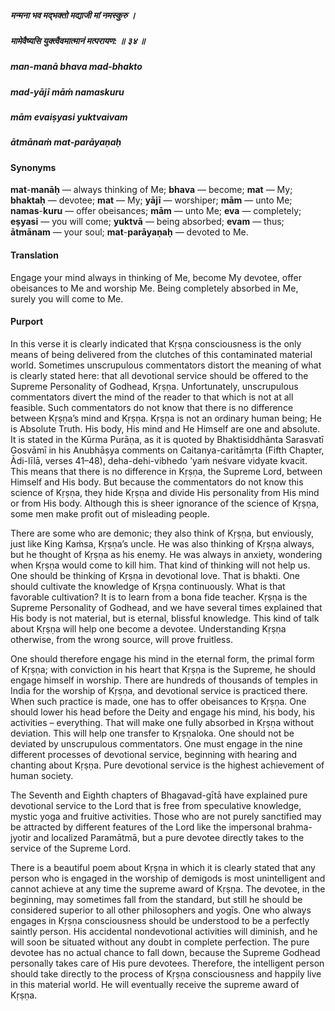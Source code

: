 ##### मन्मना भव मद्भक्तो मद्याजी मां नमस्कुरु ।
##### मामेवैष्यसि युक्त्वैवमात्मानं मत्परायण: ॥ ३४ ॥

##### man-manā bhava mad-bhakto
##### mad-yājī māṁ namaskuru
##### mām evaiṣyasi yuktvaivam
##### ātmānaṁ mat-parāyaṇaḥ

#### Synonyms

**mat**-**manāḥ** — always thinking of Me; **bhava** — become; **mat** — My; **bhaktaḥ** — devotee; **mat** — My; **yājī** — worshiper; **mām** — unto Me; **namas**-**kuru** — offer obeisances; **mām** — unto Me; **eva** — completely; **eṣyasi** — you will come; **yuktvā** — being absorbed; **evam** — thus; **ātmānam** — your soul; **mat**-**parāyaṇaḥ** — devoted to Me.

#### Translation

Engage your mind always in thinking of Me, become My devotee, offer obeisances to Me and worship Me. Being completely absorbed in Me, surely you will come to Me.

#### Purport

In this verse it is clearly indicated that Kṛṣṇa consciousness is the only means of being delivered from the clutches of this contaminated material world. Sometimes unscrupulous commentators distort the meaning of what is clearly stated here: that all devotional service should be offered to the Supreme Personality of Godhead, Kṛṣṇa. Unfortunately, unscrupulous commentators divert the mind of the reader to that which is not at all feasible. Such commentators do not know that there is no difference between Kṛṣṇa’s mind and Kṛṣṇa. Kṛṣṇa is not an ordinary human being; He is Absolute Truth. His body, His mind and He Himself are one and absolute. It is stated in the Kūrma Purāṇa, as it is quoted by Bhaktisiddhānta Sarasvatī Gosvāmī in his Anubhāṣya comments on Caitanya-caritāmṛta (Fifth Chapter, Ādi-līlā, verses 41–48), deha-dehi-vibhedo ’yaṁ neśvare vidyate kvacit. This means that there is no difference in Kṛṣṇa, the Supreme Lord, between Himself and His body. But because the commentators do not know this science of Kṛṣṇa, they hide Kṛṣṇa and divide His personality from His mind or from His body. Although this is sheer ignorance of the science of Kṛṣṇa, some men make profit out of misleading people.

There are some who are demonic; they also think of Kṛṣṇa, but enviously, just like King Kaṁsa, Kṛṣṇa’s uncle. He was also thinking of Kṛṣṇa always, but he thought of Kṛṣṇa as his enemy. He was always in anxiety, wondering when Kṛṣṇa would come to kill him. That kind of thinking will not help us. One should be thinking of Kṛṣṇa in devotional love. That is bhakti. One should cultivate the knowledge of Kṛṣṇa continuously. What is that favorable cultivation? It is to learn from a bona fide teacher. Kṛṣṇa is the Supreme Personality of Godhead, and we have several times explained that His body is not material, but is eternal, blissful knowledge. This kind of talk about Kṛṣṇa will help one become a devotee. Understanding Kṛṣṇa otherwise, from the wrong source, will prove fruitless.

One should therefore engage his mind in the eternal form, the primal form of Kṛṣṇa; with conviction in his heart that Kṛṣṇa is the Supreme, he should engage himself in worship. There are hundreds of thousands of temples in India for the worship of Kṛṣṇa, and devotional service is practiced there. When such practice is made, one has to offer obeisances to Kṛṣṇa. One should lower his head before the Deity and engage his mind, his body, his activities – everything. That will make one fully absorbed in Kṛṣṇa without deviation. This will help one transfer to Kṛṣṇaloka. One should not be deviated by unscrupulous commentators. One must engage in the nine different processes of devotional service, beginning with hearing and chanting about Kṛṣṇa. Pure devotional service is the highest achievement of human society.

The Seventh and Eighth chapters of Bhagavad-gītā have explained pure devotional service to the Lord that is free from speculative knowledge, mystic yoga and fruitive activities. Those who are not purely sanctified may be attracted by different features of the Lord like the impersonal brahma-jyotir and localized Paramātmā, but a pure devotee directly takes to the service of the Supreme Lord.

There is a beautiful poem about Kṛṣṇa in which it is clearly stated that any person who is engaged in the worship of demigods is most unintelligent and cannot achieve at any time the supreme award of Kṛṣṇa. The devotee, in the beginning, may sometimes fall from the standard, but still he should be considered superior to all other philosophers and yogīs. One who always engages in Kṛṣṇa consciousness should be understood to be a perfectly saintly person. His accidental nondevotional activities will diminish, and he will soon be situated without any doubt in complete perfection. The pure devotee has no actual chance to fall down, because the Supreme Godhead personally takes care of His pure devotees. Therefore, the intelligent person should take directly to the process of Kṛṣṇa consciousness and happily live in this material world. He will eventually receive the supreme award of Kṛṣṇa.